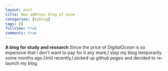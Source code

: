 ```yaml
---
layout: post
title: New address blog of mine
categories: [myblog]
tags: []
fullview: true
comments: true
---
```


**A blog for study and research**
Since the price of *DigitalOcean* is so expensive that I don't want to pay for it any more,I stop my blog temporarily some months ago.Until recently,I picked up *github pages* and decided to re-launch my blog.


